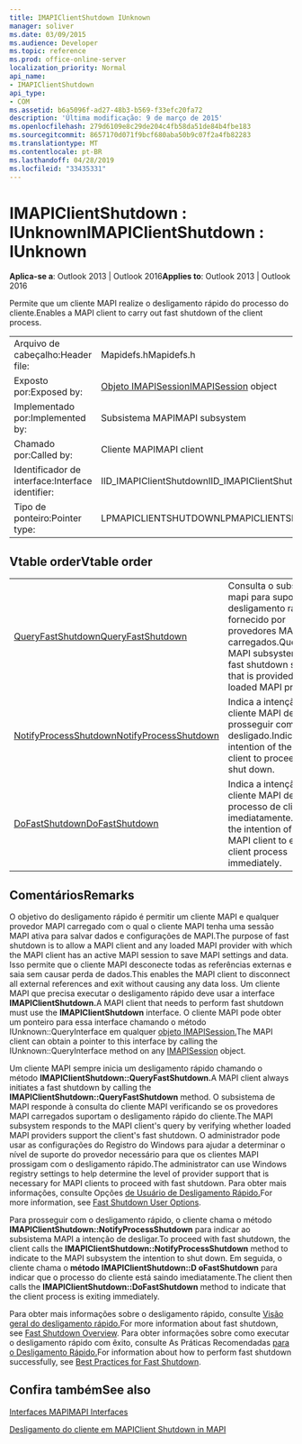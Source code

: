 ```yaml
---
title: IMAPIClientShutdown IUnknown
manager: soliver
ms.date: 03/09/2015
ms.audience: Developer
ms.topic: reference
ms.prod: office-online-server
localization_priority: Normal
api_name:
- IMAPIClientShutdown
api_type:
- COM
ms.assetid: b6a5096f-ad27-48b3-b569-f33efc20fa72
description: 'Última modificação: 9 de março de 2015'
ms.openlocfilehash: 279d6109e8c29de204c4fb58da51de84b4fbe183
ms.sourcegitcommit: 8657170d071f9bcf680aba50b9c07f2a4fb82283
ms.translationtype: MT
ms.contentlocale: pt-BR
ms.lasthandoff: 04/28/2019
ms.locfileid: "33435331"
---
```

# <a name="imapiclientshutdown--iunknown"></a><span data-ttu-id="68a7a-103">IMAPIClientShutdown : IUnknown</span><span class="sxs-lookup"><span data-stu-id="68a7a-103">IMAPIClientShutdown : IUnknown</span></span>

  
  
<span data-ttu-id="68a7a-104">**Aplica-se a**: Outlook 2013 | Outlook 2016</span><span class="sxs-lookup"><span data-stu-id="68a7a-104">**Applies to**: Outlook 2013 | Outlook 2016</span></span> 
  
<span data-ttu-id="68a7a-105">Permite que um cliente MAPI realize o desligamento rápido do processo do cliente.</span><span class="sxs-lookup"><span data-stu-id="68a7a-105">Enables a MAPI client to carry out fast shutdown of the client process.</span></span> 
  
|||
|:-----|:-----|
|<span data-ttu-id="68a7a-106">Arquivo de cabeçalho:</span><span class="sxs-lookup"><span data-stu-id="68a7a-106">Header file:</span></span>  <br/> |<span data-ttu-id="68a7a-107">Mapidefs.h</span><span class="sxs-lookup"><span data-stu-id="68a7a-107">Mapidefs.h</span></span>  <br/> |
|<span data-ttu-id="68a7a-108">Exposto por:</span><span class="sxs-lookup"><span data-stu-id="68a7a-108">Exposed by:</span></span>  <br/> |<span data-ttu-id="68a7a-109">[Objeto IMAPISession](imapisessioniunknown.md)</span><span class="sxs-lookup"><span data-stu-id="68a7a-109">[IMAPISession](imapisessioniunknown.md) object</span></span>  <br/> |
|<span data-ttu-id="68a7a-110">Implementado por:</span><span class="sxs-lookup"><span data-stu-id="68a7a-110">Implemented by:</span></span>  <br/> |<span data-ttu-id="68a7a-111">Subsistema MAPI</span><span class="sxs-lookup"><span data-stu-id="68a7a-111">MAPI subsystem</span></span>  <br/> |
|<span data-ttu-id="68a7a-112">Chamado por:</span><span class="sxs-lookup"><span data-stu-id="68a7a-112">Called by:</span></span>  <br/> |<span data-ttu-id="68a7a-113">Cliente MAPI</span><span class="sxs-lookup"><span data-stu-id="68a7a-113">MAPI client</span></span>  <br/> |
|<span data-ttu-id="68a7a-114">Identificador de interface:</span><span class="sxs-lookup"><span data-stu-id="68a7a-114">Interface identifier:</span></span>  <br/> |<span data-ttu-id="68a7a-115">IID_IMAPIClientShutdown</span><span class="sxs-lookup"><span data-stu-id="68a7a-115">IID_IMAPIClientShutdown</span></span>  <br/> |
|<span data-ttu-id="68a7a-116">Tipo de ponteiro:</span><span class="sxs-lookup"><span data-stu-id="68a7a-116">Pointer type:</span></span>  <br/> |<span data-ttu-id="68a7a-117">LPMAPICLIENTSHUTDOWN</span><span class="sxs-lookup"><span data-stu-id="68a7a-117">LPMAPICLIENTSHUTDOWN</span></span>  <br/> |
   
## <a name="vtable-order"></a><span data-ttu-id="68a7a-118">Vtable order</span><span class="sxs-lookup"><span data-stu-id="68a7a-118">Vtable order</span></span>

|||
|:-----|:-----|
|[<span data-ttu-id="68a7a-119">QueryFastShutdown</span><span class="sxs-lookup"><span data-stu-id="68a7a-119">QueryFastShutdown</span></span>](imapiclientshutdown-queryfastshutdown.md) <br/> |<span data-ttu-id="68a7a-120">Consulta o subsistema mapi para suporte de desligamento rápido fornecido por provedores MAPI carregados.</span><span class="sxs-lookup"><span data-stu-id="68a7a-120">Queries the MAPI subsystem for fast shutdown support that is provided by loaded MAPI providers.</span></span>  <br/> |
|[<span data-ttu-id="68a7a-121">NotifyProcessShutdown</span><span class="sxs-lookup"><span data-stu-id="68a7a-121">NotifyProcessShutdown</span></span>](imapiclientshutdown-notifyprocessshutdown.md) <br/> |<span data-ttu-id="68a7a-122">Indica a intenção do cliente MAPI de prosseguir com o desligado.</span><span class="sxs-lookup"><span data-stu-id="68a7a-122">Indicates the intention of the MAPI client to proceed with shut down.</span></span>  <br/> |
|[<span data-ttu-id="68a7a-123">DoFastShutdown</span><span class="sxs-lookup"><span data-stu-id="68a7a-123">DoFastShutdown</span></span>](imapiclientshutdown-dofastshutdown.md) <br/> |<span data-ttu-id="68a7a-124">Indica a intenção do cliente MAPI de sair do processo de cliente imediatamente.</span><span class="sxs-lookup"><span data-stu-id="68a7a-124">Indicates the intention of the MAPI client to exit the client process immediately.</span></span>  <br/> |
   
## <a name="remarks"></a><span data-ttu-id="68a7a-125">Comentários</span><span class="sxs-lookup"><span data-stu-id="68a7a-125">Remarks</span></span>

<span data-ttu-id="68a7a-126">O objetivo do desligamento rápido é permitir um cliente MAPI e qualquer provedor MAPI carregado com o qual o cliente MAPI tenha uma sessão MAPI ativa para salvar dados e configurações de MAPI.</span><span class="sxs-lookup"><span data-stu-id="68a7a-126">The purpose of fast shutdown is to allow a MAPI client and any loaded MAPI provider with which the MAPI client has an active MAPI session to save MAPI settings and data.</span></span> <span data-ttu-id="68a7a-127">Isso permite que o cliente MAPI desconecte todas as referências externas e saia sem causar perda de dados.</span><span class="sxs-lookup"><span data-stu-id="68a7a-127">This enables the MAPI client to disconnect all external references and exit without causing any data loss.</span></span> <span data-ttu-id="68a7a-128">Um cliente MAPI que precisa executar o desligamento rápido deve usar a interface **IMAPIClientShutdown.**</span><span class="sxs-lookup"><span data-stu-id="68a7a-128">A MAPI client that needs to perform fast shutdown must use the **IMAPIClientShutdown** interface.</span></span> <span data-ttu-id="68a7a-129">O cliente MAPI pode obter um ponteiro para essa interface chamando o método IUnknown::QueryInterface em qualquer [objeto IMAPISession.](imapisessioniunknown.md)</span><span class="sxs-lookup"><span data-stu-id="68a7a-129">The MAPI client can obtain a pointer to this interface by calling the IUnknown::QueryInterface method on any [IMAPISession](imapisessioniunknown.md) object.</span></span> 
  
<span data-ttu-id="68a7a-130">Um cliente MAPI sempre inicia um desligamento rápido chamando o método **IMAPIClientShutdown::QueryFastShutdown.**</span><span class="sxs-lookup"><span data-stu-id="68a7a-130">A MAPI client always initiates a fast shutdown by calling the **IMAPIClientShutdown::QueryFastShutdown** method.</span></span> <span data-ttu-id="68a7a-131">O subsistema de MAPI responde à consulta do cliente MAPI verificando se os provedores MAPI carregados suportam o desligamento rápido do cliente.</span><span class="sxs-lookup"><span data-stu-id="68a7a-131">The MAPI subsystem responds to the MAPI client's query by verifying whether loaded MAPI providers support the client's fast shutdown.</span></span> <span data-ttu-id="68a7a-132">O administrador pode usar as configurações do Registro do Windows para ajudar a determinar o nível de suporte do provedor necessário para que os clientes MAPI prossigam com o desligamento rápido.</span><span class="sxs-lookup"><span data-stu-id="68a7a-132">The administrator can use Windows registry settings to help determine the level of provider support that is necessary for MAPI clients to proceed with fast shutdown.</span></span> <span data-ttu-id="68a7a-133">Para obter mais informações, consulte Opções [de Usuário de Desligamento Rápido.](fast-shutdown-user-options.md)</span><span class="sxs-lookup"><span data-stu-id="68a7a-133">For more information, see [Fast Shutdown User Options](fast-shutdown-user-options.md).</span></span>
  
<span data-ttu-id="68a7a-134">Para prosseguir com o desligamento rápido, o cliente chama o método **IMAPIClientShutdown::NotifyProcessShutdown** para indicar ao subsistema MAPI a intenção de desligar.</span><span class="sxs-lookup"><span data-stu-id="68a7a-134">To proceed with fast shutdown, the client calls the **IMAPIClientShutdown::NotifyProcessShutdown** method to indicate to the MAPI subsystem the intention to shut down.</span></span> <span data-ttu-id="68a7a-135">Em seguida, o cliente chama o **método IMAPIClientShutdown::D oFastShutdown** para indicar que o processo do cliente está saindo imediatamente.</span><span class="sxs-lookup"><span data-stu-id="68a7a-135">The client then calls the **IMAPIClientShutdown::DoFastShutdown** method to indicate that the client process is exiting immediately.</span></span> 
  
<span data-ttu-id="68a7a-136">Para obter mais informações sobre o desligamento rápido, consulte [Visão geral do desligamento rápido.](fast-shutdown-overview.md)</span><span class="sxs-lookup"><span data-stu-id="68a7a-136">For more information about fast shutdown, see [Fast Shutdown Overview](fast-shutdown-overview.md).</span></span> <span data-ttu-id="68a7a-137">Para obter informações sobre como executar o desligamento rápido com êxito, consulte As Práticas Recomendadas [para o Desligamento Rápido.](best-practices-for-fast-shutdown.md)</span><span class="sxs-lookup"><span data-stu-id="68a7a-137">For information about how to perform fast shutdown successfully, see [Best Practices for Fast Shutdown](best-practices-for-fast-shutdown.md).</span></span>
  
## <a name="see-also"></a><span data-ttu-id="68a7a-138">Confira também</span><span class="sxs-lookup"><span data-stu-id="68a7a-138">See also</span></span>



[<span data-ttu-id="68a7a-139">Interfaces MAPI</span><span class="sxs-lookup"><span data-stu-id="68a7a-139">MAPI Interfaces</span></span>](mapi-interfaces.md)
  
[<span data-ttu-id="68a7a-140">Desligamento do cliente em MAPI</span><span class="sxs-lookup"><span data-stu-id="68a7a-140">Client Shutdown in MAPI</span></span>](client-shutdown-in-mapi.md)

